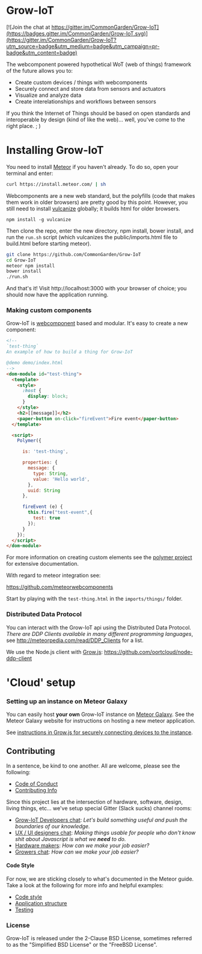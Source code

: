 # Grow-IoT

[![Join the chat at https://gitter.im/CommonGarden/Grow-IoT](https://badges.gitter.im/CommonGarden/Grow-IoT.svg)](https://gitter.im/CommonGarden/Grow-IoT?utm_source=badge&utm_medium=badge&utm_campaign=pr-badge&utm_content=badge)

The webcomponent powered hypothetical WoT (web of things) framework of the future allows you to:
* Create custom devices / things with webcomponents
* Securely connect and store data from sensors and actuators
* Visualize and analyze data
* Create interelationships and workflows between sensors

If you think the Internet of Things should be based on open standards and interoperable by design (kind of like the web)... well, you've come to the right place. ; )

# Installing Grow-IoT

You need to install [Meteor](https://www.meteor.com/) if you haven't already. To do so, open your terminal and enter:
```bash
curl https://install.meteor.com/ | sh
```

Webcomponents are a new web standard, but the polyfills (code that makes them work in older browsers) are pretty good by this point. However, you still need to install [vulcanize](https://github.com/Polymer/vulcanize) globally; it builds html for older browsers.

`npm install -g vulcanize`

Then clone the repo, enter the new directory, npm install, bower install, and run the `run.sh` script (which vulcanizes the public/imports.html file to build.html before starting meteor).

```bash
git clone https://github.com/CommonGarden/Grow-IoT
cd Grow-IoT
meteor npm install
bower install
./run.sh
```

And that's it! Visit http://localhost:3000 with your browser of choice; you should now have the application running.

### Making custom components

Grow-IoT is [webcomponent](http://webcomponents.org/) based and modular. It's easy to create a new component:

```html
<!--
`test-thing`
An example of how to build a thing for Grow-IoT

@demo demo/index.html 
-->
<dom-module id="test-thing">
  <template>
    <style>
      :host {
        display: block;
      }
    </style>
    <h2>[[message]]</h2>
    <paper-button on-click="fireEvent">Fire event</paper-button>
  </template>

  <script>
    Polymer({

      is: 'test-thing',

      properties: {
        message: {
          type: String,
          value: 'Hello world',
        },
        uuid: String
      },

      fireEvent (e) {
        this.fire("test-event",{
          test: true
        });
      }
    });
  </script>
</dom-module>

```

For more information on creating custom elements see the [polymer project](https://www.polymer-project.org/1.0/) for extensive documentation.

With regard to meteor integration see:

https://github.com/meteorwebcomponents

Start by playing with the `test-thing.html` in the `imports/things/` folder.

### Distributed Data Protocol

You can interact with the Grow-IoT api using the Distributed Data Protocol. *There are DDP Clients available in many different programming languages*, see http://meteorpedia.com/read/DDP_Clients for a list.

We use the Node.js client with [Grow.js](https://github.com/CommonGarden/Grow.js): https://github.com/oortcloud/node-ddp-client

# 'Cloud' setup
### Setting up an instance on Meteor Galaxy

You can easily host **your own** Grow-IoT instance on [Meteor Galaxy](https://galaxy.meteor.com/). See the Meteor Galaxy website for instructions on hosting a new meteor application.

See [instructions in Grow.js for securely connecting devices to the instance](https://github.com/CommonGarden/grow.js).

## Contributing
In a sentence, be kind to one another. All are welcome, please see the following:

* [Code of Conduct](https://github.com/CommonGarden/Organization/blob/master/code-of-conduct.md)
* [Contributing Info](https://github.com/CommonGarden/Organization/blob/master/contributing.md)

Since this project lies at the intersection of hardware, software, design, living things, etc... we've setup special Gitter (Slack sucks) channel rooms:

* [Grow-IoT Developers chat](https://gitter.im/CommonGarden/Grow-IoT): *Let's build something useful and push the boundaries of our knowledge.*
* [UX / UI designers chat](https://gitter.im/CommonGarden/UX):  *Making things usable for people who don't know shit about Javascript is what we **need** to do.*
* [Hardware makers](https://gitter.im/CommonGarden/Makers): *How can we make your job easier?*
* [Growers chat](https://gitter.im/CommonGarden/Growers): *How can we make your job easier?*

#### Code Style
For now, we are sticking closely to what's documented in the Meteor guide. Take a look at the following for more info and helpful examples:

* [Code style](https://guide.meteor.com/code-style.html)
* [Application structure](https://guide.meteor.com/structure.html)
* [Testing](https://guide.meteor.com/testing.html)

### License
Grow-IoT is released under the 2-Clause BSD License, sometimes referred to as the "Simplified BSD License" or the "FreeBSD License". 
